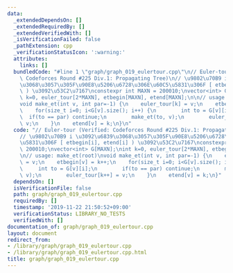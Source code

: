 ```yaml
---
data:
  _extendedDependsOn: []
  _extendedRequiredBy: []
  _extendedVerifiedWith: []
  _isVerificationFailed: false
  _pathExtension: cpp
  _verificationStatusIcon: ':warning:'
  attributes:
    links: []
  bundledCode: "#line 1 \"graph/graph_019_eulertour.cpp\"\n// Euler-tour (Verified:\
    \ Codeforces Round #225 Div.1: Propagating Tree)\n// \u9802\u70B9 i \u3092\u6839\
    \u3068\u3057\u305F\u90E8\u5206\u6728\u306E\u60C5\u5831\u306F [ etbegin[i], etend[i]\
    \ ) \u3092\u53C2\u7167\nconstexpr int MAXN = 200010;\nvector<int> G[MAXN];\nint\
    \ k=0, euler_tour[2*MAXN], etbegin[MAXN], etend[MAXN];\n\n// usage: make_et(root)\n\
    void make_et(int v, int par=-1) {\n    euler_tour[k] = v;\n    etbegin[v] = k++;\n\
    \    for(size_t i=0; i<G[v].size(); i++) {\n        int to = G[v][i];\n      \
    \  if(to == par) continue;\n        make_et(to, v);\n        euler_tour[k++] =\
    \ v;\n    }\n    etend[v] = k;\n}\n"
  code: "// Euler-tour (Verified: Codeforces Round #225 Div.1: Propagating Tree)\n\
    // \u9802\u70B9 i \u3092\u6839\u3068\u3057\u305F\u90E8\u5206\u6728\u306E\u60C5\
    \u5831\u306F [ etbegin[i], etend[i] ) \u3092\u53C2\u7167\nconstexpr int MAXN =\
    \ 200010;\nvector<int> G[MAXN];\nint k=0, euler_tour[2*MAXN], etbegin[MAXN], etend[MAXN];\n\
    \n// usage: make_et(root)\nvoid make_et(int v, int par=-1) {\n    euler_tour[k]\
    \ = v;\n    etbegin[v] = k++;\n    for(size_t i=0; i<G[v].size(); i++) {\n   \
    \     int to = G[v][i];\n        if(to == par) continue;\n        make_et(to,\
    \ v);\n        euler_tour[k++] = v;\n    }\n    etend[v] = k;\n}"
  dependsOn: []
  isVerificationFile: false
  path: graph/graph_019_eulertour.cpp
  requiredBy: []
  timestamp: '2019-11-22 21:50:52+09:00'
  verificationStatus: LIBRARY_NO_TESTS
  verifiedWith: []
documentation_of: graph/graph_019_eulertour.cpp
layout: document
redirect_from:
- /library/graph/graph_019_eulertour.cpp
- /library/graph/graph_019_eulertour.cpp.html
title: graph/graph_019_eulertour.cpp
---
```


